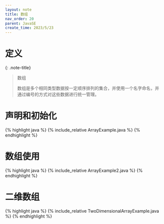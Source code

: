 ```yaml
---
layout: note
title: 数组
nav_order: 20
parent: JavaSE
create_time: 2023/5/23
---
```


# 定义

{: .note-title}
> 数组
>
> 数组是多个相同类型数据按一定顺序排列的集合，并使用一个名字命名，并通过编号的方式对这些数据进行统一管理。

# 声明和初始化

{% highlight java %}
{% include_relative ArrayExample.java %}
{% endhighlight %}

# 数组使用

{% highlight java %}
{% include_relative ArrayExample2.java %}
{% endhighlight %}

# 二维数组

{% highlight java %}
{% include_relative TwoDimensionalArrayExample.java %}
{% endhighlight %}


